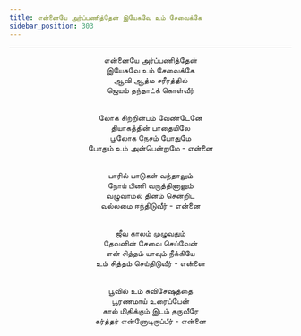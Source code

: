 ```yaml
---
title: என்னையே அர்ப்பணித்தேன் இயேசுவே உம் சேவைக்கே
sidebar_position: 303
---
```


---
<center>
என்னையே அர்ப்பணித்தேன்<br/>
இயேசுவே உம் சேவைக்கே<br/>
ஆவி ஆத்ம சரீரத்தில்<br/>
ஜெயம் தந்தாட்க் கொள்வீர்<br/><br/>

லோக சிற்றின்பம் வேண்டேனே<br/>
தியாகத்தின் பாதையிலே<br/>
பூலோக நேசம் போதுமே<br/>
போதும் உம் அன்பென்றுமே            - என்னை<br/><br/>

பாரில் பாடுகள் வந்தாலும்<br/>
நோய் பிணி வருத்தினாலும்<br/>
வழுவாமல் தினம் சென்றிட<br/>
வல்லமை ஈந்திடுவீர்                - என்னை<br/><br/>

ஜீவ காலம் முழுவதும்<br/>
தேவனின் சேவை செய்வேன்<br/>
என் சித்தம் யாவும் நீக்கியே<br/>
உம் சித்தம் செய்திடுவீர்            - என்னை<br/><br/>

பூவில் உம் சுவிசேஷத்தை<br/>
பூரணமாய் உரைப்பேன்<br/>
கால் மிதிக்கும் இடம் தருவீரே<br/>
கர்த்தர் என்னோடிருப்பீர்            - என்னை
</center>